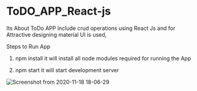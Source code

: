 # ToDO_APP_React-js

Its About ToDo APP include crud operations using React Js and for Attractive designing material UI is used,


Steps to Run App
 1) npm install
  it will install all node modules required for running the App
  
  2) npm start 
   it will start development server
 
![Screenshot from 2020-11-18 18-06-29](https://user-images.githubusercontent.com/42669128/99531509-d47b9900-29c8-11eb-9470-be1d2dd9cf75.png)
